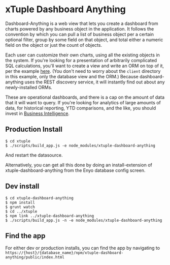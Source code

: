 # xTuple Dashboard Anything

Dashboard-Anything is a web view that lets you create a dashboard
from charts powered by any business object in the application. It follows
the convention by which you can pull a list of business object per a certain
optional filter, group by some field on that object, and total either a
numeric field on the object or just the count of objects.

Each user can customize their own charts, using all the existing objects
in the system. If you're looking for a presentation
of arbitrarily complicated SQL calculations, you'll want to create a view
and write an ORM on top of it, per the example [here](https://github.com/shackbarth/xtuple-extensions/tree/master/source/xtuple-field-dev-sample-2).
(You don't need to worry about the `client` directory in this example, only the
database view and the ORM.) Because dashboard-anything uses the REST discovery
service, it will instantly find out about any newly-installed ORMs.

These are operational dashboards, and there is a cap on the amount of data
that it will want to query. If you're looking for analytics of large amounts
of data, for historical reporting, YTD comparisons, and the like, you should
invest in
[Business Intelligence](http://www.xtuple.com/solutions/business-intelligence).


## Production Install

```
$ cd xtuple
$ ./scripts/build_app.js -e node_modules/xtuple-dashboard-anything
```

And restart the datasource.

Alternatively, you can get all this done by doing an install-extension
of xtuple-dashboard-anything from the Enyo database config screen.

## Dev install

```
$ cd xtuple-dashboard-anything
$ npm install
$ grunt watch
$ cd ../xtuple
$ npm link ../xtuple-dashboard-anything
$ ./scripts/build_app.js -n -e node_modules/xtuple-dashboard-anything
```

## Find the app
For either dev or production installs, you can find the app
by navigating to `https://{host}/{database_name}/npm/xtuple-dashboard-anything/public/index.html`
